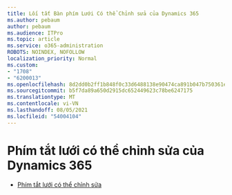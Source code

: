 ```yaml
---
title: Lối tắt Bàn phím Lưới Có thể Chỉnh sửa của Dynamics 365
ms.author: pebaum
author: pebaum
ms.audience: ITPro
ms.topic: article
ms.service: o365-administration
ROBOTS: NOINDEX, NOFOLLOW
localization_priority: Normal
ms.custom:
- "1708"
- "6200013"
ms.openlocfilehash: 8d2dd0b2ff1b848f0c33d6488138e90474ca891b047b750361ea509ddc5f535f
ms.sourcegitcommit: b5f7da89a650d2915dc652449623c78be6247175
ms.translationtype: MT
ms.contentlocale: vi-VN
ms.lasthandoff: 08/05/2021
ms.locfileid: "54004104"
---
```

# <a name="dynamics-365-editable-grid-keyboard-shortcuts"></a>Phím tắt lưới có thể chỉnh sửa của Dynamics 365

* [Phím tắt lưới có thể chỉnh sửa](https://docs.microsoft.com/dynamics365/customer-engagement/basics/keyboard-shortcuts#editable-grids-views)
